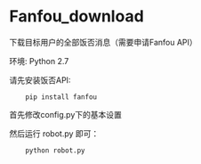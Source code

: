 # Fanfou_download
下载目标用户的全部饭否消息（需要申请Fanfou API）

环境: Python 2.7

请先安装饭否API:
```
    pip install fanfou
```

首先修改config.py下的基本设置

然后运行 robot.py 即可：
``` 
    python robot.py
```
